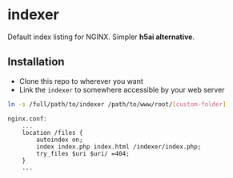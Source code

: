 indexer
=======

Default index listing for NGINX. Simpler **h5ai alternative**.

## Installation
- Clone this repo to wherever you want
- Link the `indexer` to somewhere accessible by your web server

```bash
ln -s /full/path/to/indexer /path/to/www/root/[custom-folder]
```

```
nginx.conf:
    ...
    location /files {
        autoindex on;
        index index.php index.html /indexer/index.php;
        try_files $uri $uri/ =404;
    }
    ...
```
